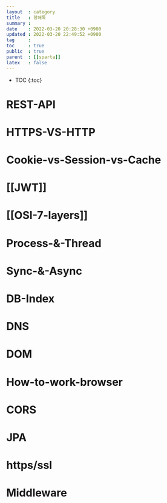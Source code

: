 ```yaml
---
layout  : category 
title   : 항해톡 
summary : 
date    : 2022-03-20 20:28:30 +0900
updated : 2022-03-20 22:49:52 +0900
tag     : 
toc     : true
public  : true
parent  : [[sparta]] 
latex   : false
---
```

* TOC
{:toc}

# REST-API
# HTTPS-VS-HTTP
# Cookie-vs-Session-vs-Cache
# [[JWT]]
# [[OSI-7-layers]] 
# Process-&-Thread 
# Sync-&-Async 
# DB-Index 
# DNS 
# DOM 
# How-to-work-browser 
# CORS 
# JPA 
# https/ssl
# Middleware
